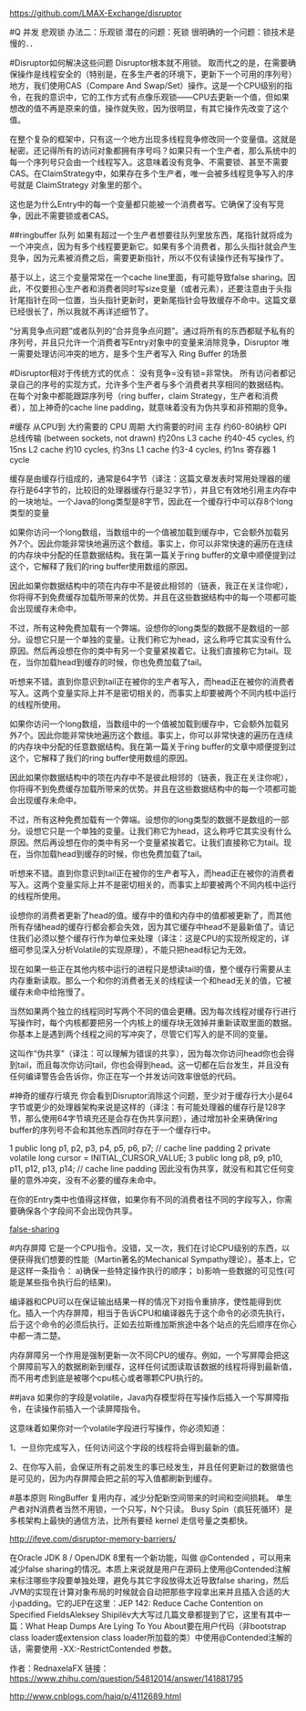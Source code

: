 

https://github.com/LMAX-Exchange/disruptor


#Q
并发
悲观锁
办法二：乐观锁
潜在的问题：死锁
很明确的一个问题：锁技术是慢的．．

#Disruptor如何解决这些问题
Disruptor根本就不用锁。
取而代之的是，在需要确保操作是线程安全的（特别是，在多生产者的环境下，更新下一个可用的序列号）地方，我们使用CAS（Compare And Swap/Set）操作。这是一个CPU级别的指令，在我的意识中，它的工作方式有点像乐观锁——CPU去更新一个值，但如果想改的值不再是原来的值，操作就失败，因为很明显，有其它操作先改变了这个值。

在整个复杂的框架中，只有这一个地方出现多线程竞争修改同一个变量值。这就是秘密。还记得所有的访问对象都拥有序号吗？如果只有一个生产者，那么系统中的每一个序列号只会由一个线程写入。这意味着没有竞争、不需要锁、甚至不需要CAS。在ClaimStrategy中，如果存在多个生产者，唯一会被多线程竞争写入的序号就是 ClaimStrategy 对象里的那个。

这也是为什么Entry中的每一个变量都只能被一个消费者写。它确保了没有写竞争，因此不需要锁或者CAS。

##ringbuffer 队列
如果有超过一个生产者想要往队列里放东西，尾指针就将成为一个冲突点，因为有多个线程要更新它。如果有多个消费者，那么头指针就会产生竞争，因为元素被消费之后，需要更新指针，所以不仅有读操作还有写操作了。


基于以上，这三个变量常常在一个cache line里面，有可能导致false sharing。因此，不仅要担心生产者和消费者同时写size变量（或者元素），还要注意由于头指针尾指针在同一位置，当头指针更新时，更新尾指针会导致缓存不命中。这篇文章已经很长了，所以我就不再详述细节了。

“分离竞争点问题”或者队列的“合并竞争点问题”。通过将所有的东西都赋予私有的序列号，并且只允许一个消费者写Entry对象中的变量来消除竞争，Disruptor 唯一需要处理访问冲突的地方，是多个生产者写入 Ring Buffer 的场景

#Disruptor相对于传统方式的优点：
没有竞争=没有锁=非常快。
所有访问者都记录自己的序号的实现方式，允许多个生产者与多个消费者共享相同的数据结构。
在每个对象中都能跟踪序列号（ring buffer，claim Strategy，生产者和消费者），加上神奇的cache line padding，就意味着没有为伪共享和非预期的竞争。


#缓存
从CPU到	大约需要的 CPU 周期	大约需要的时间
主存		约60-80纳秒
QPI 总线传输
(between sockets, not drawn)		约20ns
L3 cache	约40-45 cycles,	约15ns
L2 cache	约10 cycles,	约3ns
L1 cache	约3-4 cycles,	约1ns
寄存器	1 cycle	

缓存是由缓存行组成的，通常是64字节（译注：这篇文章发表时常用处理器的缓存行是64字节的，比较旧的处理器缓存行是32字节），并且它有效地引用主内存中的一块地址。一个Java的long类型是8字节，因此在一个缓存行中可以存8个long类型的变量


如果你访问一个long数组，当数组中的一个值被加载到缓存中，它会额外加载另外7个。因此你能非常快地遍历这个数组。事实上，你可以非常快速的遍历在连续的内存块中分配的任意数据结构。我在第一篇关于ring buffer的文章中顺便提到过这个，它解释了我们的ring buffer使用数组的原因。

因此如果你数据结构中的项在内存中不是彼此相邻的（链表，我正在关注你呢），你将得不到免费缓存加载所带来的优势。并且在这些数据结构中的每一个项都可能会出现缓存未命中。

不过，所有这种免费加载有一个弊端。设想你的long类型的数据不是数组的一部分。设想它只是一个单独的变量。让我们称它为head，这么称呼它其实没有什么原因。然后再设想在你的类中有另一个变量紧挨着它。让我们直接称它为tail。现在，当你加载head到缓存的时候，你也免费加载了tail。


听想来不错。直到你意识到tail正在被你的生产者写入，而head正在被你的消费者写入。这两个变量实际上并不是密切相关的，而事实上却要被两个不同内核中运行的线程所使用。

如果你访问一个long数组，当数组中的一个值被加载到缓存中，它会额外加载另外7个。因此你能非常快地遍历这个数组。事实上，你可以非常快速的遍历在连续的内存块中分配的任意数据结构。我在第一篇关于ring buffer的文章中顺便提到过这个，它解释了我们的ring buffer使用数组的原因。

因此如果你数据结构中的项在内存中不是彼此相邻的（链表，我正在关注你呢），你将得不到免费缓存加载所带来的优势。并且在这些数据结构中的每一个项都可能会出现缓存未命中。

不过，所有这种免费加载有一个弊端。设想你的long类型的数据不是数组的一部分。设想它只是一个单独的变量。让我们称它为head，这么称呼它其实没有什么原因。然后再设想在你的类中有另一个变量紧挨着它。让我们直接称它为tail。现在，当你加载head到缓存的时候，你也免费加载了tail。


听想来不错。直到你意识到tail正在被你的生产者写入，而head正在被你的消费者写入。这两个变量实际上并不是密切相关的，而事实上却要被两个不同内核中运行的线程所使用。

设想你的消费者更新了head的值。缓存中的值和内存中的值都被更新了，而其他所有存储head的缓存行都会都会失效，因为其它缓存中head不是最新值了。请记住我们必须以整个缓存行作为单位来处理（译注：这是CPU的实现所规定的，详细可参见深入分析Volatile的实现原理），不能只把head标记为无效。


现在如果一些正在其他内核中运行的进程只是想读tail的值，整个缓存行需要从主内存重新读取。那么一个和你的消费者无关的线程读一个和head无关的值，它被缓存未命中给拖慢了。

当然如果两个独立的线程同时写两个不同的值会更糟。因为每次线程对缓存行进行写操作时，每个内核都要把另一个内核上的缓存块无效掉并重新读取里面的数据。你基本上是遇到两个线程之间的写冲突了，尽管它们写入的是不同的变量。

这叫作“伪共享”（译注：可以理解为错误的共享），因为每次你访问head你也会得到tail，而且每次你访问tail，你也会得到head。这一切都在后台发生，并且没有任何编译警告会告诉你，你正在写一个并发访问效率很低的代码。
	

#神奇的缓存行填充
你会看到Disruptor消除这个问题，至少对于缓存行大小是64字节或更少的处理器架构来说是这样的（译注：有可能处理器的缓存行是128字节，那么使用64字节填充还是会存在伪共享问题），通过增加补全来确保ring buffer的序列号不会和其他东西同时存在于一个缓存行中。

1
public long p1, p2, p3, p4, p5, p6, p7; // cache line padding
2
    private volatile long cursor = INITIAL_CURSOR_VALUE;
3
    public long p8, p9, p10, p11, p12, p13, p14; // cache line padding
因此没有伪共享，就没有和其它任何变量的意外冲突，没有不必要的缓存未命中。

在你的Entry类中也值得这样做，如果你有不同的消费者往不同的字段写入，你需要确保各个字段间不会出现伪共享。




[false-sharing](http://ifeve.com/false-sharing/)


#内存屏障
它是一个CPU指令。没错，又一次，我们在讨论CPU级别的东西，以便获得我们想要的性能（Martin著名的Mechanical Sympathy理论）。基本上，它是这样一条指令： a)确保一些特定操作执行的顺序； b)影响一些数据的可见性(可能是某些指令执行后的结果)。

编译器和CPU可以在保证输出结果一样的情况下对指令重排序，使性能得到优化。插入一个内存屏障，相当于告诉CPU和编译器先于这个命令的必须先执行，后于这个命令的必须后执行。正如去拉斯维加斯旅途中各个站点的先后顺序在你心中都一清二楚。

内存屏障另一个作用是强制更新一次不同CPU的缓存。例如，一个写屏障会把这个屏障前写入的数据刷新到缓存，这样任何试图读取该数据的线程将得到最新值，而不用考虑到底是被哪个cpu核心或者哪颗CPU执行的。


##java
如果你的字段是volatile，Java内存模型将在写操作后插入一个写屏障指令，在读操作前插入一个读屏障指令。

这意味着如果你对一个volatile字段进行写操作，你必须知道：

1、一旦你完成写入，任何访问这个字段的线程将会得到最新的值。

2、在你写入前，会保证所有之前发生的事已经发生，并且任何更新过的数据值也是可见的，因为内存屏障会把之前的写入值都刷新到缓存。


#基本原则
RingBuffer 复用内存，减少分配新空间带来的时间和空间损耗。
单生产者对N消费者当然不用锁，一个只写，N个只读。
Busy Spin（疯狂死循环）是多核架构上最快的通信方法，比所有要经 kernel 走信号量之类都快。


http://ifeve.com/disruptor-memory-barriers/


在Oracle JDK 8 / OpenJDK 8里有一个新功能，叫做 @Contended ，可以用来减少false sharing的情况。本质上来说就是用户在源码上使用@Contended注解来标注哪些字段要单独处理，避免与其它字段放得太近导致false sharing，然后JVM的实现在计算对象布局的时候就会自动把那些字段拿出来并且插入合适的大小padding。它的JEP在这里：JEP 142: Reduce Cache Contention on Specified FieldsAleksey Shipilёv大大写过几篇文章都提到了它，这里有其中一篇：What Heap Dumps Are Lying To You About要在用户代码（非bootstrap class loader或extension class loader所加载的类）中使用@Contended注解的话，需要使用 -XX:-RestrictContended 参数。

作者：RednaxelaFX
链接：https://www.zhihu.com/question/54812014/answer/141881795


http://www.cnblogs.com/haiq/p/4112689.html










